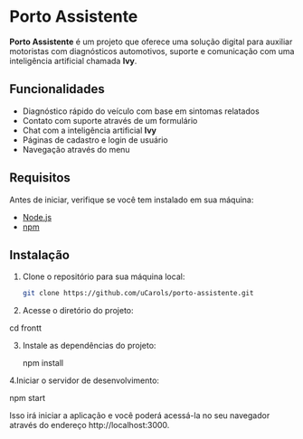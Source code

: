# Porto Assistente

**Porto Assistente** é um projeto que oferece uma solução digital para auxiliar motoristas com diagnósticos automotivos, suporte e comunicação com uma inteligência artificial chamada **Ivy**.

## Funcionalidades
- Diagnóstico rápido do veículo com base em sintomas relatados
- Contato com suporte através de um formulário
- Chat com a inteligência artificial **Ivy**
- Páginas de cadastro e login de usuário
- Navegação através do menu

## Requisitos

Antes de iniciar, verifique se você tem  instalado em sua máquina:

- [Node.js](https://nodejs.org/) 
- [npm](https://www.npmjs.com/) 

## Instalação

1. Clone o repositório para sua máquina local:
   ```bash
   git clone https://github.com/uCarols/porto-assistente.git

2. Acesse o diretório do projeto:

cd frontt

3. Instale as dependências do projeto:
   
   npm install
   
4.Iniciar o servidor de desenvolvimento:

npm start

Isso irá iniciar a aplicação e você poderá acessá-la no seu navegador através do endereço http://localhost:3000.



